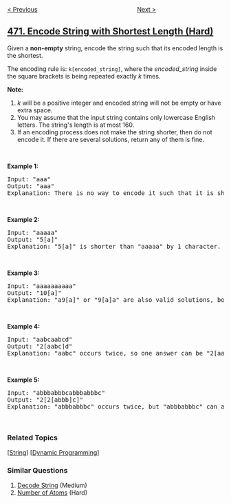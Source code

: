 <!--|This file generated by command(leetcode description); DO NOT EDIT.    |-->
<!--+----------------------------------------------------------------------+-->
<!--|@author    openset <openset.wang@gmail.com>                           |-->
<!--|@link      https://github.com/openset                                 |-->
<!--|@home      https://github.com/openset/leetcode                        |-->
<!--+----------------------------------------------------------------------+-->

[< Previous](../implement-rand10-using-rand7 "Implement Rand10() Using Rand7()")
　　　　　　　　　　　　　　　　
[Next >](../concatenated-words "Concatenated Words")

## [471. Encode String with Shortest Length (Hard)](https://leetcode.com/problems/encode-string-with-shortest-length "编码最短长度的字符串")

<p>Given a <b>non-empty</b> string, encode the string such that its encoded length is the shortest.</p>

<p>The encoding rule is: <code>k[encoded_string]</code>, where the <i>encoded_string</i> inside the square brackets is being repeated exactly <i>k</i> times.</p>

<p><b>Note:</b></p>

<ol>
	<li><i>k</i> will be a positive integer and encoded string will not be empty or have extra space.</li>
	<li>You may assume that the input string contains only lowercase English letters. The string&#39;s length is at most 160.</li>
	<li>If an encoding process does not make the string shorter, then do not encode it. If there are several solutions, return any of them is fine.</li>
</ol>

<p>&nbsp;</p>

<p><b>Example 1:</b></p>

<pre>
Input: &quot;aaa&quot;
Output: &quot;aaa&quot;
Explanation: There is no way to encode it such that it is shorter than the input string, so we do not encode it.
</pre>

<p>&nbsp;</p>

<p><b>Example 2:</b></p>

<pre>
Input: &quot;aaaaa&quot;
Output: &quot;5[a]&quot;
Explanation: &quot;5[a]&quot; is shorter than &quot;aaaaa&quot; by 1 character.
</pre>

<p>&nbsp;</p>

<p><b>Example 3:</b></p>

<pre>
Input: &quot;aaaaaaaaaa&quot;
Output: &quot;10[a]&quot;
Explanation: &quot;a9[a]&quot; or &quot;9[a]a&quot; are also valid solutions, both of them have the same length = 5, which is the same as &quot;10[a]&quot;.
</pre>

<p>&nbsp;</p>

<p><b>Example 4:</b></p>

<pre>
Input: &quot;aabcaabcd&quot;
Output: &quot;2[aabc]d&quot;
Explanation: &quot;aabc&quot; occurs twice, so one answer can be &quot;2[aabc]d&quot;.
</pre>

<p>&nbsp;</p>

<p><b>Example 5:</b></p>

<pre>
Input: &quot;abbbabbbcabbbabbbc&quot;
Output: &quot;2[2[abbb]c]&quot;
Explanation: &quot;abbbabbbc&quot; occurs twice, but &quot;abbbabbbc&quot; can also be encoded to &quot;2[abbb]c&quot;, so one answer can be &quot;2[2[abbb]c]&quot;.
</pre>

<p>&nbsp;</p>

### Related Topics
  [[String](../../tag/string/README.md)]
  [[Dynamic Programming](../../tag/dynamic-programming/README.md)]

### Similar Questions
  1. [Decode String](../decode-string) (Medium)
  1. [Number of Atoms](../number-of-atoms) (Hard)
